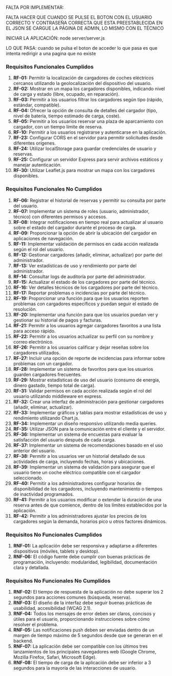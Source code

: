 
FALTA POR IMPLEMENTAR:

FALTA HACER QUE CUANDO SE PULSE EL BOTON CON EL USUARIO CORRECTO Y CONTRASEÑA CORRECTA
QUE ESTA PREESTABLECIDA EN EL JSON SE CARGUE LA PÁGINA DE ADMIN, LO MISMO CON EL TÉCNICO

INICIAR LA APLICACIÓN:
node server/server.js

LO QUE PASA:
cuando se pulsa el boton de acceder lo que pasa es que intenta redirigir a una pagina que no existe 

### Requisitos Funcionales Cumplidos

1. **RF-01:** Permitir la localización de cargadores de coches eléctricos cercanos utilizando la geolocalización del dispositivo del usuario.
2. **RF-02:** Mostrar en un mapa los cargadores disponibles, indicando nivel de carga y estado (libre, ocupado, en reparación).
3. **RF-03:** Permitir a los usuarios filtrar los cargadores según tipo (rápido, estándar, compatible).
4. **RF-04:** Ofrecer la opción de consulta de detalles del cargador (tipo, nivel de batería, tiempo estimado de carga, coste).
5. **RF-05:** Permitir a los usuarios reservar una plaza de aparcamiento con cargador, con un tiempo límite de reserva.
6. **RF-10:** Permitir a los usuarios registrarse y autenticarse en la aplicación.
7. **RF-23:** Configurar CORS en el servidor para permitir solicitudes desde diferentes orígenes.
8. **RF-24:** Utilizar localStorage para guardar credenciales de usuario y reservas.
9. **RF-25:** Configurar un servidor Express para servir archivos estáticos y manejar autenticación.
10. **RF-30:** Utilizar Leaflet.js para mostrar un mapa con los cargadores disponibles.

### Requisitos Funcionales No Cumplidos

1. **RF-06:** Registrar el historial de reservas y permitir su consulta por parte del usuario.
2. **RF-07:** Implementar un sistema de roles (usuario, administrador, técnico) con diferentes permisos y accesos.
3. **RF-08:** Integrar notificaciones en tiempo real para actualizar al usuario sobre el estado del cargador durante el proceso de carga.
4. **RF-09:** Proporcionar la opción de abrir la ubicación del cargador en aplicaciones de navegación.
5. **RF-11:** Implementar validación de permisos en cada acción realizada según el rol del usuario.
6. **RF-12:** Gestionar cargadores (añadir, eliminar, actualizar) por parte del administrador.
7. **RF-13:** Ver estadísticas de uso y rendimiento por parte del administrador.
8. **RF-14:** Consultar logs de auditoría por parte del administrador.
9. **RF-15:** Actualizar el estado de los cargadores por parte del técnico.
10. **RF-16:** Ver detalles técnicos de los cargadores por parte del técnico.
11. **RF-17:** Reportar problemas o incidencias por parte del técnico.
12. **RF-19:** Proporcionar una función para que los usuarios reporten problemas con cargadores específicos y puedan seguir el estado de resolución.
13. **RF-20:** Implementar una función para que los usuarios puedan ver y gestionar su historial de pagos y facturas.
14. **RF-21:** Permitir a los usuarios agregar cargadores favoritos a una lista para acceso rápido.
15. **RF-22:** Permitir a los usuarios actualizar su perfil con su nombre y correo electrónico.
16. **RF-26:** Permitir a los usuarios calificar y dejar reseñas sobre los cargadores utilizados.
17. **RF-27:** Incluir una opción de reporte de incidencias para informar sobre problemas con un cargador.
18. **RF-28:** Implementar un sistema de favoritos para que los usuarios guarden cargadores frecuentes.
19. **RF-29:** Mostrar estadísticas de uso del usuario (consumo de energía, dinero gastado, tiempo total de carga).
20. **RF-31:** Validar permisos en cada acción realizada según el rol del usuario utilizando middleware en express.
21. **RF-32:** Crear una interfaz de administración para gestionar cargadores (añadir, eliminar, actualizar).
22. **RF-33:** Implementar gráficos y tablas para mostrar estadísticas de uso y rendimiento utilizando Chart.js.
23. **RF-34:** Implementar un diseño responsivo utilizando media queries.
24. **RF-35:** Utilizar JSON para la comunicación entre el cliente y el servidor.
25. **RF-36:** Implementar un sistema de encuestas para evaluar la satisfacción del usuario después de cada carga.
26. **RF-37:** Implementar un sistema de recomendaciones basado en el uso anterior del usuario.
27. **RF-38:** Permitir a los usuarios ver un historial detallado de sus actividades de carga, incluyendo fechas, horas y ubicaciones.
28. **RF-39:** Implementar un sistema de validación para asegurar que el usuario tiene un coche eléctrico compatible con el cargador seleccionado.
29. **RF-40:** Permitir a los administradores configurar horarios de disponibilidad de los cargadores, incluyendo mantenimiento o tiempos de inactividad programados.
30. **RF-41:** Permitir a los usuarios modificar o extender la duración de una reserva antes de que comience, dentro de los límites establecidos por la aplicación.
31. **RF-42:** Permitir a los administradores ajustar los precios de los cargadores según la demanda, horarios pico u otros factores dinámicos.

### Requisitos No Funcionales Cumplidos

1. **RNF-01:** La aplicación debe ser responsiva y adaptarse a diferentes dispositivos (móviles, tablets y desktop).
2. **RNF-06:** El código fuente debe cumplir con buenas prácticas de programación, incluyendo: modularidad, legibilidad, documentación clara y detallada.

### Requisitos No Funcionales No Cumplidos

1. **RNF-02:** El tiempo de respuesta de la aplicación no debe superar los 2 segundos para acciones comunes (búsqueda, reserva).
2. **RNF-03:** El diseño de la interfaz debe seguir buenas prácticas de usabilidad, accesibilidad (WCAG 2.1).
3. **RNF-04:** Todos los mensajes de error deben ser claros, concisos y útiles para el usuario, proporcionando instrucciones sobre cómo resolver el problema.
4. **RNF-05:** Las notificaciones push deben ser enviadas dentro de un margen de tiempo máximo de 5 segundos desde que se generan en el backend.
5. **RNF-07:** La aplicación debe ser compatible con los últimos tres lanzamientos de los principales navegadores web (Google Chrome, Mozilla Firefox, Safari, Microsoft Edge).
6. **RNF-08:** El tiempo de carga de la aplicación debe ser inferior a 3 segundos para la mayoría de las interacciones de usuario.